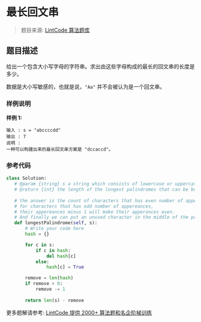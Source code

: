 # 最长回文串
 > 题目来源: [LintCode 算法题库](https://www.lintcode.com/problem/longest-palindrome/?utm_source=sc-github-wzz)
 ## 题目描述
 给出一个包含大小写字母的字符串。求出由这些字母构成的最长的回文串的长度是多少。

数据是大小写敏感的，也就是说，`"Aa"` 并不会被认为是一个回文串。
 ### 样例说明
 **样例 1:**
```
输入 : s = "abccccdd"
输出 : 7
说明 : 
一种可以构建出来的最长回文串方案是 "dccaccd"。
```
 ### 参考代码
 ```python
class Solution:
    # @param {string} s a string which consists of lowercase or uppercase letters
    # @return {int} the length of the longest palindromes that can be built
    
    # the answer is the count of characters that has even number of appereances.
    # for characters that has odd number of appereances,
    # their appereances minus 1 will make their apperances even.
    # And finally we can put an unused character in the middle of the palindrome
    def longestPalindrome(self, s):
        # Write your code here
        hash = {}

        for c in s:
            if c in hash:
                del hash[c]
            else:
                hash[c] = True

        remove = len(hash)
        if remove > 0:
            remove -= 1
    
        return len(s) - remove
```
 更多题解请参考: [LintCode 提供 2000+ 算法题和名企阶梯训练](https://www.lintcode.com/problem/?utm_source=sc-github-wzz)